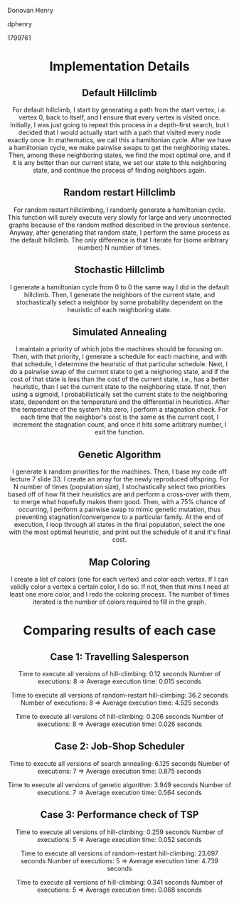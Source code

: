 <div>
    <p>
        Donovan Henry
    </p>
    <p>
        dphenry
    </p>
    <p>
        1799761
    </p>
</div>

<center>
    <h1>
        Implementation Details
    </h1>
    <h2>
        Default Hillclimb
    </h2>
    <p>
        For default hillclimb, I start by generating a path from the start vertex, i.e. vertex 0, back to itself, and I ensure that every vertex is visited once. Initially, I was just going to repeat this process in a depth-first search, but I decided that I would actually start with a path that visited every node exactly once. In mathematics, we call this a hamiltonian cycle. After we have a hamiltonian cycle, we make pairwise swaps to get the neighboring states. Then, among these neighboring states, we find the most optimal one, and if it is any better than our current state, we set our state to this neighboring state, and continue the process of finding neighbors again.
    </p>
    <h2>
        Random restart Hillclimb
    </h2>
    <p>
        For random restart hillclimbing, I randomly generate a hamiltonian cycle. This function will surely execute very slowly for large and very unconnected graphs because of the random method described in the previous sentence. Anyway, after generating that random state, I perform the same process as the default hillclimb. The only difference is that I iterate for (some aribtrary number) N number of times. 
    </p>
    <h2>
        Stochastic Hillclimb
    </h2>
    <p>
        I generate a hamiltonian cycle from 0 to 0 the same way I did in the default hillclimb. Then, I generate the neighbors of the current state, and stochastically select a neighbor by some probability dependent on the heuristic of each neighboring state.
    </p>
    <h2>
        Simulated Annealing
    </h2>
    <p>
        I maintain a priority of which jobs the machines should be focusing on. Then, with that priority, I generate a schedule for each machine, and with that schedule, I determine the heuristic of that particular schedule. Next, I do a pairwise swap of the current state to get a neighoring state, and if the cost of that state is less than the cost of the current state, i.e., has a better heuristic, than I set the current state to the neighboring state. If not, then using a sigmoid, I probabilistically set the current state to the neighboring state, dependent on the temperature and the differential in heuristics. After the temperature of the system hits zero, I perform a stagnation check. For each time that the neighbor's cost is the same as the current cost, I increment the stagnation count, and once it hits some arbitrary number, I exit the function.
    </p>
    <h2>
        Genetic Algorithm
    </h2>
    <p>
        I generate k random priorities for the machines. Then, I base my code off lecture 7 slide 33. I create an array for the newly reproduced offspring. For N number of times (population size), I stochastically select two priorities based off of how fit their heuristics are and perform a cross-over with them, to merge what hopefully makes them good. Then, with a 75% chance of occurring, I perform a pairwise swap to mimic genetic mutation, thus preventing stagnation/convergence to a particular family. At the end of execution, I loop through all states in the final population, select the one with the most optimal heuristic, and print out the schedule of it and it's final cost.
    </p>
    <h2>
        Map Coloring
    </h2>
    <p>
        I create a list of colors (one for each vertex) and color each vertex. If I can validly color a vertex a certain color, I do so. If not, then that mins I need at least one more color, and I redo the coloring process. The number of times iterated is the number of colors required to fill in the graph.
    </p>
</center>

<center>
    <h1>
        Comparing results of each case
    </h1>
    <h2>
        Case 1: Travelling Salesperson
    </h2>
    <p>
        Time to execute all versions of hill-climbing: 0.12 seconds
        Number of executions: 8
        => Average execution time: 0.015 seconds
    </p>
    <p>
        Time to execute all versions of random-restart hill-climbing: 36.2 seconds
        Number of executions: 8
        => Average execution time: 4.525 seconds
    </p>
    <p>
        Time to execute all versions of hill-climbing: 0.206 seconds
        Number of executions: 8
        => Average execution time: 0.026 seconds
    </p>
    <h2>
        Case 2: Job-Shop Scheduler
    </h2>
    <p>
        Time to execute all versions of search annealing: 6.125 seconds
        Number of executions: 7
        => Average execution time: 0.875 seconds
    </p>
    <p>
        Time to execute all versions of genetic algorithm: 3.949 seconds
        Number of executions: 7
        => Average execution time: 0.564 seconds
    </p>
    <h2>
        Case 3: Performance check of TSP
    </h2>
    <p>
        Time to execute all versions of hill-climbing: 0.259 seconds
        Number of executions: 5
        => Average execution time: 0.052 seconds
    </p>
    <p>
        Time to execute all versions of random-restart hill-climbing: 23.697 seconds
        Number of executions: 5
        => Average execution time: 4.739 seconds
    </p>
    <p>
        Time to execute all versions of hill-climbing: 0.341 seconds
        Number of executions: 5
        => Average execution time: 0.068 seconds
    </p>
</center>

